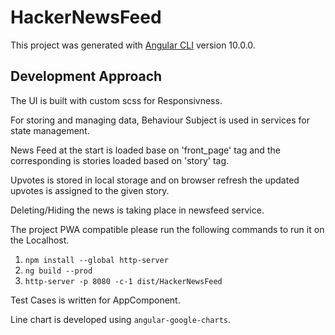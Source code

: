 # HackerNewsFeed

This project was generated with [Angular CLI](https://github.com/angular/angular-cli) version 10.0.0.

## Development Approach

The UI is built with custom scss for Responsivness.

For storing and managing data, Behaviour Subject is used in services for state management.

News Feed at the start is loaded base on 'front_page' tag and the corresponding is stories loaded based on 'story' tag.

Upvotes is stored in local storage and on browser refresh the updated upvotes is assigned to the given story.

Deleting/Hiding the news is taking place in newsfeed service.

The project PWA compatible please run the following commands to run it on the Localhost.
1. `npm install --global http-server`
2. `ng build --prod`
3. `http-server -p 8080 -c-1 dist/HackerNewsFeed`

Test Cases is written for AppComponent.

Line chart is developed using `angular-google-charts`.
